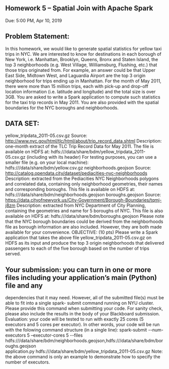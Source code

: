 ## Homework 5 – Spatial Join with Apache Spark
Due: 5:00 PM, Apr 10, 2019

## Problem Statement: 
In this homework, we would like to generate spatial statistics for yellow taxi trips in NYC. We are interested
to know for destinations in each borough of New York, i.e. Manhattan, Brooklyn, Queens, Bronx and Staten
Island, the top 3 neighborhoods (e.g. West Village, Williamsburg, Flushing, etc.) that those trips originated
from. For example, an answer could be that Upper East Side, Midtown West, and Laguardia Airport are the top 3
origin neighborhood for trips ending up in Manhattan. For the month of May 2011, there were more than 15
million trips, each with pick-up and drop-off location information (i.e. latitude and longitude) and the total
size is over 3GB. You are asked to write a Spark application to compute such statistics for the taxi trip
records in May 2011. You are also provided with the spatial boundaries for the NYC boroughs and
neighborhoods.
## DATA SET:
yellow_tripdata_2011-05.csv.gz
Source: http://www.nyc.gov/html/tlc/html/about/trip_record_data.shtml
Description: one-month extract of the TLC Trip Record Data for May 2011. The file is available on
HDFS at: hdfs:///data/share/bdm/yellow_tripdata_2011-05.csv.gz
(including with its header)
For testing purposes, you can use a smaller file (e.g. on your local machine):
hdfs:///data/share/bdm/yellow.csv.gz
neighborhoods.geojson
Source: http://catalog.opendata.city/dataset/pediacities-nyc-neighborhoods
Description: extracted from the Pediacities NYC Neighborhoods polygons and correlated data,
containing only neighborhood geometries, their names and corresponding boroughs. This file is
available on HDFS at: hdfs:///data/share/bdm/neighborhoods.geojson
boroughs.geojson
Source: https://data.cityofnewyork.us/City-Government/Borough-Boundaries/tqmj-j8zm
Description: extracted from NYC Department of City Planning, containing the geometries and name
for 5 boroughs of NYC. This file is also available on HDFS at:
hdfs:///data/share/bdm/boroughs.geojson
Please note that the NYC borough boundaries could be derived from the neighborhoods file as
borough information are also included. However, they are both made available for your convenience.
OBJECTIVE: (10 pts)
Please write a Spark application that takes the above file yellow_tripdata_2011-05.csv.gz on HDFS as its
input and produce the top 3 origin neighborhoods that delivered passengers to each of the five borough
based on the number of trips served.
## Your submission: you can turn in one or more files including your application’s main (Python) file and any
dependencies that it may need. However, all of the submitted file(s) must be able to fit into a single spark-
submit command running on NYU cluster. Please provide this command when submitting your code. For
sanity check, please also include the results in the body of your Blackboard submission.
Evaluation: your code will be tested to run with exactly 25 cores (5 executors and 5 cores per executor). In
other words, your code will be run with the folowing command structure (in a single line):
spark-submit --num-executors 5 –executor-cores 5 --files \
hdfs:///data/share/bdm/neighborhoods.geojson,hdfs:///data/share/bdm/boroughs.geojson \
application.py hdfs:///data/share/bdm/yellow_tripdata_2011-05.csv.gz
Note: the above command is only an example to demonstrate how to specify the number of executors. 

